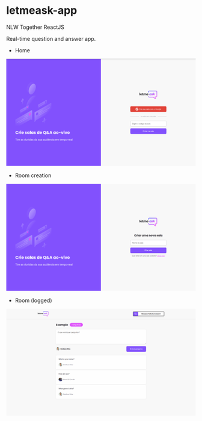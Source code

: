 # letmeask-app
NLW Together ReactJS

Real-time question and answer app.

- Home

![alt Home image](https://github.com/denilsonpy/letmeask-app/blob/master/github/images/home.png)

- Room creation

![alt Room creation image](https://github.com/denilsonpy/letmeask-app/blob/master/github/images/create-room.png)

- Room (logged)

![alt Room (user logged)](https://github.com/denilsonpy/letmeask-app/blob/master/github/images/logged.png)
